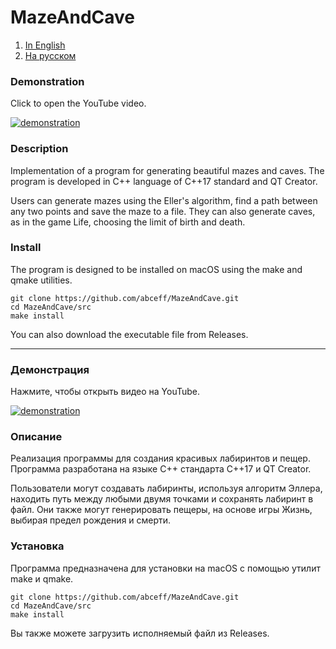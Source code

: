 # MazeAndCave
1. [In English](#demonstration)
2. [На русском](#демонстрация)
### Demonstration
Click to open the YouTube video.

[![demonstration](https://img.youtube.com/vi/P_gqwcu3QF0/0.jpg)](https://youtu.be/P_gqwcu3QF0)

### Description
Implementation of a program for generating beautiful mazes and caves. The program is developed in C++ language of C++17 standard and QT Creator.

Users can generate mazes using the Eller's algorithm, find a path between any two points and save the maze to a file. They can also generate caves, as in the game Life, choosing the limit of birth and death.
### Install
The program is designed to be installed on macOS using the make and qmake utilities.
```
git clone https://github.com/abceff/MazeAndCave.git
cd MazeAndCave/src
make install
```
You can also download the executable file from Releases.
***

### Демонстрация
Нажмите, чтобы открыть видео на YouTube.

[![demonstration](https://img.youtube.com/vi/P_gqwcu3QF0/0.jpg)](https://youtu.be/P_gqwcu3QF0)

### Описание
Реализация программы для создания красивых лабиринтов и пещер. Программа разработана на языке C++ стандарта C++17 и QT Creator.

Пользователи могут создавать лабиринты, используя алгоритм Эллера, находить путь между любыми двумя точками и сохранять лабиринт в файл. Они также могут генерировать пещеры, на основе игры Жизнь, выбирая предел рождения и смерти.

### Установка
Программа предназначена для установки на macOS с помощью утилит make и qmake.
```
git clone https://github.com/abceff/MazeAndCave.git
cd MazeAndCave/src
make install
```
Вы также можете загрузить исполняемый файл из Releases.
